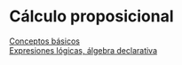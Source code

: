 # Cálculo proposicional

[Conceptos básicos](../slides/01.2-Logica.pdf)  
[Expresiones lógicas, álgebra declarativa](../slides/01.3-Logica.pdf)  
<!--
[Diseño de circuitos lógicos](../slides/01.4-DisenoLogico.pdf)
-->
